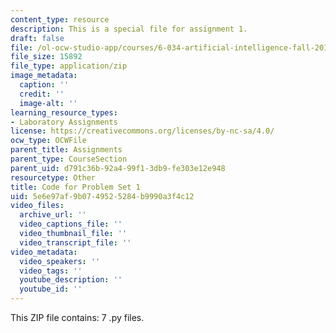 ```yaml
---
content_type: resource
description: This is a special file for assignment 1.
draft: false
file: /ol-ocw-studio-app/courses/6-034-artificial-intelligence-fall-2010/5e6e97af9b0749525284b9990a3f4c12_lab1.zip
file_size: 15892
file_type: application/zip
image_metadata:
  caption: ''
  credit: ''
  image-alt: ''
learning_resource_types:
- Laboratory Assignments
license: https://creativecommons.org/licenses/by-nc-sa/4.0/
ocw_type: OCWFile
parent_title: Assignments
parent_type: CourseSection
parent_uid: d791c36b-92a4-99f1-3db9-fe303e12e948
resourcetype: Other
title: Code for Problem Set 1
uid: 5e6e97af-9b07-4952-5284-b9990a3f4c12
video_files:
  archive_url: ''
  video_captions_file: ''
  video_thumbnail_file: ''
  video_transcript_file: ''
video_metadata:
  video_speakers: ''
  video_tags: ''
  youtube_description: ''
  youtube_id: ''
---
```

This ZIP file contains: 7 .py files.